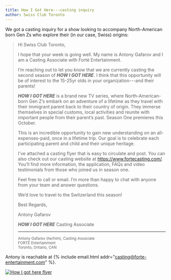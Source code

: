 ```yaml
---
title: How I Got Here---casting inquiry
author: Swiss Club Toronto
---
```


We got a casting inquiry for a show looking to accompany North-American born
Gen Zs who explore their (in our case, Swiss) origins:

> Hi Swiss Club Toronto,
>
> I hope that your week is going well. My name is Antony Gafarov and I am a
> Casting Associate with Forté Entertainment.
>
> I’m reaching out to let you know that we are currently casting the second
> season of _**HOW I GOT HERE**_. I think that this opportunity will be of
> interest to the 15-25yr olds in your organization---and their parents!
>
> _**HOW I GOT HERE**_ is a brand new TV series, where North-American-born Gen
> Z’s embark on an adventure of a lifetime as they travel with their immigrant
> parent back to their country of origin. They immerse themselves in special
> customs, local activities and reunite with important people from their parent’s
> past. Season One premieres this October.
>
> This is an incredible opportunity to gain new understanding on an
> all-expenses-paid, once in a lifetime trip. Our goal is to celebrate each
> participating parent and child and their unique heritage.
>
> I've attached a casting flyer that is easy to circulate and post. You can
> also check out our casting website at <https://www.fortecasting.com/>. You’ll
> find more information, the application, FAQs and video testimonials from
> those who joined us in season one.
>
> Feel free to call or email. I’m more than happy to chat with anyone from your
> team and answer questions.
>
> We’d love to travel to the Switzerland this season!
>
> Best Regards,
>
> Antony Gafarov
>
> _**HOW I GOT HERE**_ Casting Associate
>
> ---
>
> <small>Antony Gafarov (he/him), Casting Associate</small>\
> <small>FORTÉ Entertainment</small>\
> <small>Toronto, Ontario, CAN</small>

Antony is reachable at {% include email.html
addr="casting@forte-entertainment.com" %}.

[![How I got here flyer][flyer]][flyer]

[flyer]: <{% link assets/images/2022-09-09-how-i-got-here.jpg %}>
